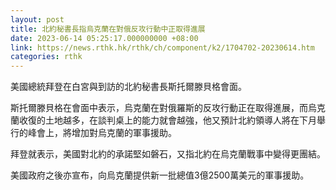 ```yaml
---
layout: post
title: 北約秘書長指烏克蘭在對俄反攻行動中正取得進展
date: 2023-06-14 05:25:17.000000000 +08:00
link: https://news.rthk.hk/rthk/ch/component/k2/1704702-20230614.htm
categories: rthk
---
```


美國總統拜登在白宮與到訪的北約秘書長斯托爾滕貝格會面。

斯托爾滕貝格在會面中表示，烏克蘭在對俄羅斯的反攻行動正在取得進展，而烏克蘭收復的土地越多，在談判桌上的能力就會越強，他又預計北約領導人將在下月舉行的峰會上，將增加對烏克蘭的軍事援助。

拜登就表示，美國對北約的承諾堅如磐石，又指北約在烏克蘭戰事中變得更團結。

美國政府之後亦宣布，向烏克蘭提供新一批總值3億2500萬美元的軍事援助。
